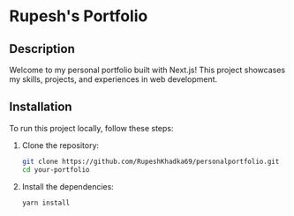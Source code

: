 # Rupesh's Portfolio

## Description

Welcome to my personal portfolio built with Next.js! This project showcases my skills, projects, and experiences in web development.

## Installation

To run this project locally, follow these steps:

1. Clone the repository:

   ```bash
   git clone https://github.com/RupeshKhadka69/personalportfolio.git
   cd your-portfolio
2. Install the dependencies:
   ```bash
   yarn install